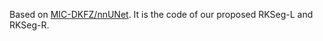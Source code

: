 Based on [MIC-DKFZ/nnUNet](https://github.com/MIC-DKFZ/nnUNet/tree/nnunetv1).
It is the code of our proposed RKSeg-L and RKSeg-R.
